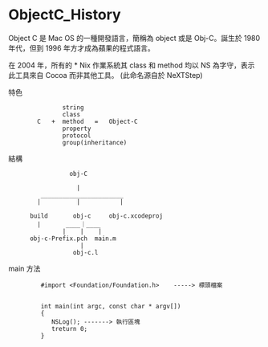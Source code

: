 # ObjectC_History

Object C 是 Mac OS 的一種開發語言，簡稱為 object 或是 Obj-C。誕生於 1980 年代，但到 1996 年方才成為蘋果的程式語言。

在 2004 年，所有的 * Nix 作業系統其 class 和 method 均以 NS 為字守，表示此工具來自 Cocoa 而非其他工具。 (此命名源自於 NeXTStep)

特色


                   string
                   class
            C   +  method   =   Object-C
                   property
                   protocol
                   group(inheritance)

結構


                     obj-C
                     
                       |
             _______________________
            |          |           |
            
          build       obj-c     obj-c.xcodeproj        
            |       ____｜____           
                   |    |    |
          obj-c-Prefix.pch  main.m
                        |
                      obj-c.l
 
main 方法

             #import <Foundation/Foundation.h>    -----> 標頭檔案
             
             
             int main(int argc, const char * argv[])
             {
                NSLog(); -------> 執行區塊
                treturn 0;
             }
